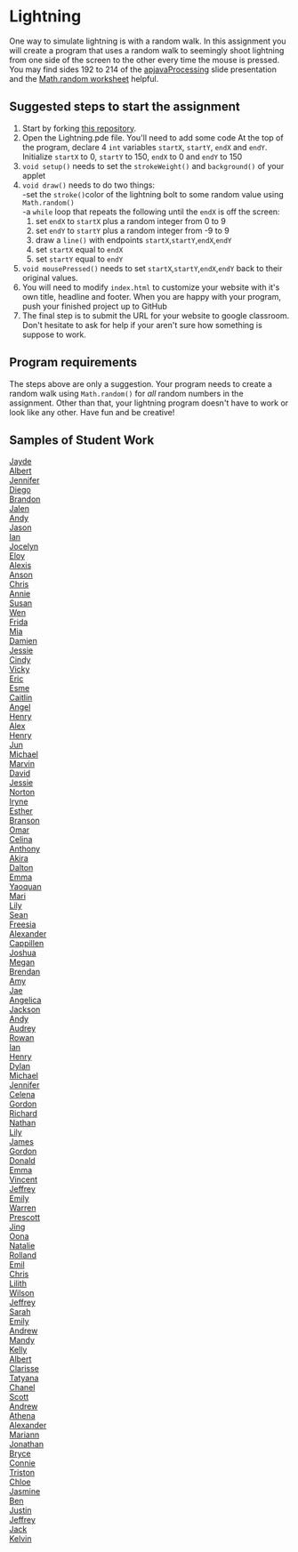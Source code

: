Lightning
=========

One way to simulate lightning is with a random walk. In this assignment you will create a program that uses a random walk to seemingly shoot lightning from one side of the screen to the other every time the mouse is pressed. You may find sides 192 to 214 of the [apjavaProcessing](https://drive.google.com/open?id=0Bz2ZkT6qWPYTVkF4Q19aZ3dfdk0) slide presentation and the [Math.random worksheet](https://docs.google.com/presentation/d/1sqbareaFmF9fMcp0XOl3hRO6hAlrU5WIaj4V-Kd3eDI/edit?usp=sharing) helpful.  

Suggested steps to start the assignment
------------------------------------------
1. Start by forking [this repository](https://github.com/APCSLowell/Lightning). 
2. Open the Lightning.pde file. You'll need to add some code
At the top of the program, declare 4 `int` variables `startX`, `startY`, `endX` and `endY`. Initialize `startX` to 0, `startY` to 150, `endX` to 0 and `endY` to 150
3. `void setup()` needs to set the `strokeWeight()` and `background()` of your applet
4. `void draw()` needs to do two things:  
  -set the `stroke()`color of the lightning bolt to some random value using `Math.random()`   
  -a `while` loop that repeats the following until the `endX` is off the screen:    
    1. set `endX` to `startX` plus a random integer from 0 to 9  
    2. set `endY` to `startY` plus a random integer from -9 to 9  
    3. draw a `line()` with endpoints `startX`,`startY`,`endX`,`endY`    
    4. set `startX` equal to `endX` 
    5. set `startY` equal to `endY`
5. `void mousePressed()` needs to set `startX`,`startY`,`endX`,`endY` back to their original values.  
5. You will need to modify `index.html` to customize your website with it's own title, headline and footer. When you are happy with your program, push your finished project up to GitHub
6. The final step is to submit the URL for your website to google classroom. Don't hesitate to ask for help if your aren't sure how something is suppose to work.

Program requirements
-----------------------
The steps above are only a suggestion. Your program needs to create a random walk using `Math.random()` for *all* random numbers in the assignment. Other than that, your lightning program doesn't have to work or look like any other. Have fun and be creative!

Samples of Student Work
-----------------------
[Jayde](https://jaydewong.github.io/Noodles/)   
[Albert](https://albertgiang.github.io/Lightning/)   
[Jennifer](https://jp4099.github.io/Lightning/)   
[Diego](https://diegoleong.github.io/Lightning/)   
[Brandon](https://btlsandwich.github.io/Lightning/)   
[Jalen](https://jalenng.github.io/Lightning/)   
[Andy](https://andyyao1.github.io/Lightning/)   
[Jason](https://everyusernameitrywentwrong-jason-ye.github.io/Lightning/)   
[Ian](https://iatang21.github.io/Lightning/)   
[Jocelyn](https://pexie66.github.io/Lightning/)   
[Eloy](https://eloyeluo.github.io/Lightning/)   
[Alexis](https://alexisapcs.github.io/Lightning/)   
[Anson](https://anyip4.github.io/Lightning/)   
[Chris](https://whizardxd.github.io/APCS/Processing/Lightning/Lightning.html)   
[Annie](https://anli32.github.io/Lightning/)   
[Susan](https://susanm87.github.io/Lightning/)   
[Wen](https://wizardowolfini.github.io/Lightning/)   
[Frida](https://frida-calvo.github.io/Lightning/)   
[Mia](https://chenmia.github.io/Lightning/)   
[Damien](https://daliang5.github.io/Lightning/)   
[Jessie](https://envylyst.github.io/Lightning/)   
[Cindy](https://sancyndia.github.io/Lightning/)   
[Vicky](https://vickyguan3.github.io/Lightning/)   
[Eric](https://3ricyu.github.io/Lightning/)   
[Esme](https://esmedpk.github.io/Lightning/)   
[Caitlin](https://caitlinchann.github.io/Lightning/)   
[Angel](https://anli30.github.io/Lightning/)   
[Henry](https://henryjack12.github.io/Lightning/)   
[Alex](https://alzepex.github.io/Lightning/)   
[Henry](https://henguyen1.github.io/Lightning/)   
[Jun](https://juwu19.github.io/Lightning/)   
[Michael](https://michaelapcs.github.io/Lightning/)   
[Marvin](https://malee31.github.io/Lightning/)   
[David](https://dachen18.github.io/Lightning/)   
[Jessie](https://jechen30.github.io/Lightning/)   
[Norton](https://nomvus.github.io/Lightning/)   
[Iryne](https://irynechu.github.io/Lightning/)   
[Esther](https://estherchung83.github.io/Lightning/)   
[Branson](https://brguan1.github.io/Lightning/)   
[Omar](https://omaralkharji.github.io/Lightning/)   
[Celina](https://celinaye.github.io/Lightning/)   
[Anthony](https://aanthh.github.io/Lightning/)   
[Akira](https://akirachou2468.github.io/Lightning/)   
[Dalton](https://daltonnham.github.io/Lightning/)   
[Emma](https://emmab3.github.io/Lightning/)   
[Yaoquan](https://yachen16.github.io/Lightning/)   
[Mari](https://mariwoodworth.github.io/Lightning/)   
[Lily](https://cailcali.github.io/Lightning/)   
[Sean](https://seanzep.github.io/Lightning/)   
[Freesia](https://freesiaf.github.io/Lightning/)   
[Alexander](https://alexanduh.github.io/Lightning/)   
[Cappillen](https://apcscap.github.io/Lightning/)   
[Joshua](https://jowong1.github.io/Lightning/)   
[Megan](https://meganeliza.github.io/Lightning/)   
[Brendan](https://brleunga.github.io/Lightning/)   
[Amy](https://amychang415.github.io/Lightning/)   
[Jae](https://jaekim06789.github.io/Lightning/)   
[Angelica](https://anlam4.github.io/Lightning/)   
[Jackson](https://jacksonjude.github.io/Lightning/)   
[Andy](https://anli28.github.io/Lightning/)   
[Audrey](https://chubbibunniomnomnom.github.io/Lightning/)   
[Rowan](https://rowanmckereghan.github.io/Lightning/)   
[Ian](https://ialau.github.io/Lightning/)   
[Henry](https://helee2.github.io/Lightning/)   
[Dylan](https://dyhuynh.github.io/Lightning/)   
[Michael](https://psyduckjar.github.io/Lightning/)   
[Jennifer](https://jehui2.github.io/Lightning/)   
[Celena](https://celinaye.github.io/Lightning/)   
[Gordon](https://goyee.github.io/Lightning/)   
[Richard](https://riprivalov.github.io/Lightning/)   
[Nathan](https://natran951.github.io/Lightning/)   
[Lily](https://oulilyapjava.github.io/Lightning/)   
[James](https://james168ma.github.io/Lightning/)   
[Gordon](https://milkteadailo.github.io/Lightning/)   
[Donald](https://dchung21.github.io/Lightning/)   
[Emma](https://emblenkinsop.github.io/Lightning/)   
[Vincent](https://ss963213.github.io/Lightning/)   
[Jeffrey](https://jechen27.github.io/Lightning/)   
[Emily](https://emchen1.github.io/Lightning/)   
[Warren](https://werren.github.io/Lightning/)   
[Prescott](https://prescott00000.github.io/Lightning/)   
[Jing](https://jili53.github.io/Lightning/)   
[Oona](https://oonarisseadams.github.io/Lightning/)   
[Natalie](https://nabunimovitz.github.io/Lightning/)   
[Rolland](https://rollandliao.github.io/Lightning/)   
[Emil](https://emil000.github.io/Lightning/)   
[Chris](https://chrisc641.github.io/Lightning/)   
[Lilith](https://darkefox.github.io/Lightning/)   
[Wilson](https://strawhatwilson.github.io/Lightning/)   
[Jeffrey](https://jeffreythesloth.github.io/Lightning/)   
[Sarah](https://sarah2468.github.io/Lightning/)   
[Emily](https://emquach.github.io/Lightning/)   
[Andrew](https://ansimasfusd.github.io/Lightning/)   
[Mandy](https://mandy-wu.github.io/Lightning/)   
[Kelly](https://kellykelp.github.io/Lightning/)   
[Albert](https://albertma222.github.io/Lightning/)   
[Clarisse](https://claruino.github.io/Lightning/)   
[Tatyana](https://tgrishanina.github.io/Lightning/)   
[Chanel](https://chan3l.github.io/Lightning/)   
[Scott](https://lulzees.github.io/Lightning/)   
[Andrew](https://werren.github.io/Lightning/)   
[Athena](https://atzhou1.github.io/Lightning/)   
[Alexander](http://gh.epixtallion.tk/Lightning/)   
[Mariann](https://mariann-lowellapcs.github.io/Lightning/)   
[Jonathan](https://jonathan109.github.io/Lightning/)   
[Bryce](https://brmao123.github.io/Lightning/)   
[Connie](https://theconnieliu.github.io/Lightning/)   
[Triston](https://trting.github.io/Lightning/)  
[Chloe](https://chlozimo.github.io/Lightning/)   
[Jasmine](https://jjasmine.github.io/Lightning/)   
[Ben](https://belee7.github.io/Lightning/)   
[Justin](https://jolucky.github.io/Lightning/)   
[Jeffrey](https://codingjeff.github.io/Lightning/)   
[Jack](https://srslywhythere.github.io/Lightning/)   
[Kelvin](https://chan34kelvin.github.io/Lightning/)   

